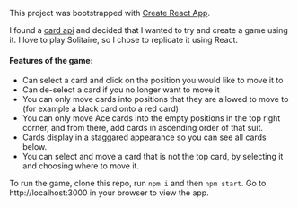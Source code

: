This project was bootstrapped with [Create React App](https://github.com/facebook/create-react-app).

I found a [card api](https://deckofcardsapi.com) and decided that I wanted to try and create a game using it. I love to play Solitaire, so I chose to replicate it using React.

#### Features of the game:
- Can select a card and click on the position you would like to move it to
- Can de-select a card if you no longer want to move it
- You can only move cards into positions that they are allowed to move to (for example a black card onto a red card)
- You can only move Ace cards into the empty positions in the top right corner, and from there, add cards in ascending order of that suit.
- Cards display in a staggared appearance so you can see all cards below.
- You can select and move a card that is not the top card, by selecting it and choosing where to move it.

To run the game, clone this repo, run `npm i` and then `npm start`. Go to http://localhost:3000 in your browser to view the app.
